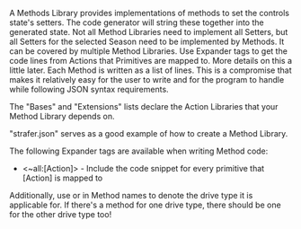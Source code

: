 A Methods Library provides implementations of methods to set the
controls state's setters.
The code generator will string these together into the generated state.
Not all Method Libraries need to implement all Setters, but all Setters for the
selected Season need to be implemented by Methods. It can be covered by multiple
Method Libraries.
Use Expander tags to get the code lines from Actions that Primitives are
mapped to. More details on this a little later.
Each Method is written as a list of lines. This is a compromise that makes it
relatively easy for the user to write and for the program to handle while
following JSON syntax requirements.

The "Bases" and "Extensions" lists declare the Action Libraries that your Method
Library depends on.

"strafer.json" serves as a good example of how to create a Method Library.

The following Expander tags are available when writing Method code:
- <~all:[Action]> - Include the code snippet for every primitive that [Action]
                    is mapped to

Additionally, use <indy> or <fieldy> in Method names to denote the drive type it
is applicable for. If there's a method for one drive type, there should be one
for the other drive type too!